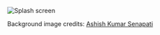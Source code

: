 ![Splash screen](https://github.com/user-attachments/assets/50c9f802-0ea9-4644-a70b-76693c81c95a)

Background image credits: [Ashish Kumar Senapati](https://unsplash.com/photos/a-snow-covered-mountain-with-a-dark-sky-in-the-background-uqHSe-zZN4A)

